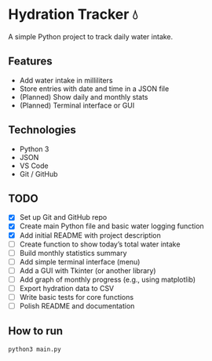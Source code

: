 
# Hydration Tracker 💧

A simple Python project to track daily water intake.

## Features

- Add water intake in milliliters
- Store entries with date and time in a JSON file
- (Planned) Show daily and monthly stats
- (Planned) Terminal interface or GUI

## Technologies

- Python 3
- JSON
- VS Code
- Git / GitHub

## TODO

- [x] Set up Git and GitHub repo
- [x] Create main Python file and basic water logging function
- [x] Add initial README with project description
- [ ] Create function to show today’s total water intake
- [ ] Build monthly statistics summary
- [ ] Add simple terminal interface (menu)
- [ ] Add a GUI with Tkinter (or another library)
- [ ] Add graph of monthly progress (e.g., using matplotlib)
- [ ] Export hydration data to CSV
- [ ] Write basic tests for core functions
- [ ] Polish README and documentation

## How to run

```bash
python3 main.py



